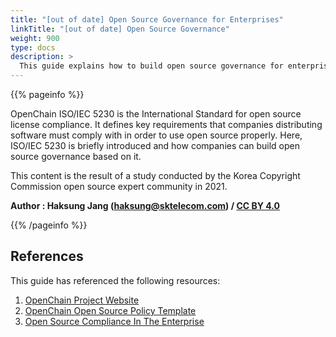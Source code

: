 ```yaml
---
title: "[out of date] Open Source Governance for Enterprises"
linkTitle: "[out of date] Open Source Governance"
weight: 900
type: docs
description: >
  This guide explains how to build open source governance for enterprises based on ISO/IEC 5230, an international open source standard.
---
```


{{% pageinfo %}}

OpenChain ISO/IEC 5230 is the International Standard for open source license compliance. It defines key requirements that companies distributing software must comply with in order to use open source properly. Here, ISO/IEC 5230 is briefly introduced and how companies can build open source governance based on it.

This content is the result of a study conducted by the Korea Copyright Commission open source expert community in 2021.

**Author : Haksung Jang (haksung@sktelecom.com) / [CC BY 4.0](https://creativecommons.org/licenses/by/4.0/)**

{{% /pageinfo %}}

## References

This guide has referenced the following resources:

1. [OpenChain Project Website](https://www.openchainproject.org/)
2. [OpenChain Open Source Policy Template](https://www.openchainproject.org/resources)
3. [Open Source Compliance In The Enterprise](https://www.linuxfoundation.org/compliance-and-security/2018/12/open-source-compliance-in-the-enterprise/)